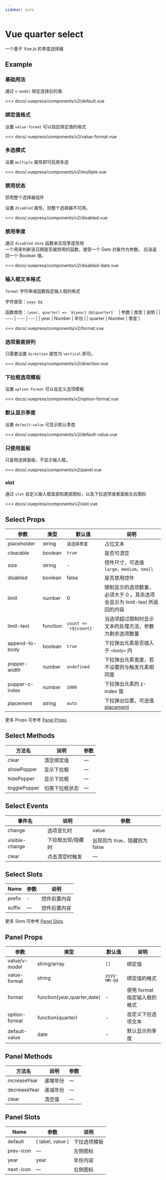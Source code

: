 ```yaml
---
sidebar: auto
---
```


<!-- markdownlint-disable MD033 -->
<style>
  .sw__wrapper { width: 350px; margin-top: 16px !important; }
</style>

<client-only>

# Vue quarter select <Badge text="v2.0"/>

一个基于 Vue.js 的季度选择器


## Example

### 基础用法

<demo-box>

通过 `v-model` 绑定选择后的值

<v2-default slot="demo" />

<div slot="code">

<<< docs/.vuepress/components/v2/default.vue

</div>

</demo-box>

### 绑定值格式

<demo-box>

设置 `value-format` 可以指定绑定值的格式

<v2-value-format slot="demo" />

<div slot="code">

<<< docs/.vuepress/components/v2/value-format.vue

</div>

</demo-box>

### 多选模式

<demo-box>

设置 `multiple` 属性即可启用多选

<v2-multiple slot="demo" />

<div slot="code">

<<< docs/.vuepress/components/v2/multiple.vue

</div>

</demo-box>

### 禁用状态

<demo-box>

禁用整个选择器组件

设置 `disabled` 属性，则整个选择器不可用。

<v2-disabled slot="demo" />

<div slot="code">

<<< docs/.vuepress/components/v2/disabled.vue

</div>

</demo-box>

### 禁用季度

<demo-box>

通过 `disabled-date` 函数来实现季度禁用<br/>
一个用来判断该日期是否被禁用的函数，接受一个 Date 对象作为参数。 应该返回一个 Boolean 值。

<v2-disabled-date slot="demo" />

<div slot="code">

<<< docs/.vuepress/components/v2/disabled-date.vue

</div>

</demo-box>

### 输入框文本格式

<demo-box>

`format` 字符串或函数指定输入框的格式

字符类型：`yyyy Qq`

函数类型：```(year, quarter) => `${year} Q${quarter}` ```
| 参数 | 类型 | 说明 |
| ---- | ---- | ---  |
| year | Number | 年份 |
| quarter | Number | 季度 |

<v2-format slot="demo" />

<div slot="code">

<<< docs/.vuepress/components/v2/format.vue

</div>

</demo-box>

### 选项垂直排列

<demo-box>

只需要设置 `direction` 属性为 `vertical` 即可。

<v2-direction slot="demo" />

<div slot="code">

<<< docs/.vuepress/components/v2/direction.vue

</div>

</demo-box>

### 下拉框选项模板

<demo-box>

设置 `option-format` 可以自定义选项模板

<v2-option-format slot="demo" />

<div slot="code">

<<< docs/.vuepress/components/v2/option-format.vue

</div>

</demo-box>

### 默认显示季度

<demo-box>

设置 `default-value` 可显示默认季度

<v2-default-value slot="demo" />

<div slot="code">

<<< docs/.vuepress/components/v2/default-value.vue

</div>

</demo-box>

### 只使用面板

<demo-box>

只是用选择面板，不显示输入框。

<v2-panel slot="demo" />

<div slot="code">

<<< docs/.vuepress/components/v2/panel.vue

</div>

</demo-box>

### slot

<demo-box>

通过 `slot` 自定义输入框首部和尾部图标，以及下拉选项或者面板左右图标

<v2-slot slot="demo" />

<div slot="code">

<<< docs/.vuepress/components/v2/slot.vue

</div>

</demo-box>

</client-only>

## Select Props

| 参数 | 类型 | 默认值 | 说明 |
| --- | --- | --- | --- |
| placeholder | string | `请选择季度` | 占位文本 |
| clearable | boolean | `true` | 是否可清空 |
| size | string | - | 控件尺寸，可选值 `large，medium，small`|
| disabled | boolean | false | 是否禁用控件|
| limit | number | 0 | 限制显示的选项数量，必须大于 0 。其余选项会显示为 limit-text 所返回的内容|
| limit-text | function |	```count => `+${count}` ``` | 当选项超过限制时显示文本的处理方法，参数为剩余选项数量 |
| append-to-body | boolean | `true` | 下拉弹出元素是否插入于 `<body>` 内 |
| popper-width | number | `undefined` | 下拉弹出元素宽度，若不设置则与触发元素相同度 |
| popper-z-index | number |	`1000`| 下拉弹出元素的 z-index 值 |
| placement | string | `auto` | 下拉弹出位置，可选值 [placement](https://popper.js.org/docs/v2/constructors/#options) |

更多 Props 可参考 [Panel Props](#panel-props)

## Select Methods

| 方法名 | 说明 | 参数 |
| ------- | ---------- | --- |
| clear   | 清空绑定值  | — |
| showPopper | 显示下拉框 | — |
| hidePopper | 显示下拉框 | — |
| togglePopper | 切换下拉框状态 | — |

## Select Events

| 事件名 | 说明 | 参数 |
| ----- | ----------- | ------ |
| change | 选项变化时 | value |
| visible-change | 下拉框出现/隐藏时 | 出现则为 true，隐藏则为 false |
| clear | 点击清空时触发 | — |

## Select Slots

| Name | 参数 | 说明 |
| ----- | ----------- | ------ |
| prefix | - | 控件前置内容 |
| suffix | — | 控件后置内容 |

更多 Slots 可参考 [Panel Slots](#panel-slots)

## Panel Props

| 参数 | 类型 | 默认值 | 说明 |
| --- | --- | --- | --- |
| value/v-model | string/array | `[]` | 绑定值 |
| value-format | string | `yyyy-MM-dd` | 绑定值的格式 |
| format | function(year,quarter,date) | - | 使用 format 指定输入框的格式 |
| option-format | function(quarter) | - | 自定义下拉选项文本 |
| default-value | date | - | 默认显示的季度 |

## Panel Methods

| 方法名 | 说明 | 参数 |
| ------- | ---------- | --- |
| increaseYear | 递增年份  | — |
| decreaseYear | 递减年份  | — |
| clear | 清空值  | — |

## Panel Slots

| Name | 参数 | 说明 |
| ----- | ----------- | ------ |
| default | { label, value } | 下拉选项模板 |
| prev-icon | — | 左侧图标 |
| year | year | 年份内容 |
| next-icon | — | 右侧图标 |
